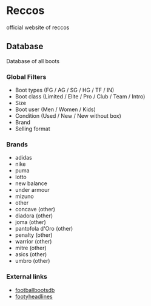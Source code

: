 # Reccos
official website of reccos

## Database
Database of all boots

### Global Filters
* Boot types (FG / AG / SG / HG / TF / IN)
* Boot class (Limited / Elite / Pro / Club / Team / Intro)
* Size
* Boot user (Men / Women / Kids)
* Condition (Used / New / New without box)
* Brand
* Selling format

### Brands
* adidas
* nike
* puma
* lotto
* new balance
* under armour
* mizuno
* other
* concave (other)
* diadora (other)
* joma (other)
* pantofola d'Oro (other)
* penalty (other)
* warrior (other)
* mitre (other)
* asics (other)
* umbro (other)

### External links
* [footballbootsdb](http://www.footballbootsdb.com/boot/)
* [footyheadlines](http://www.footyheadlines.com/)
